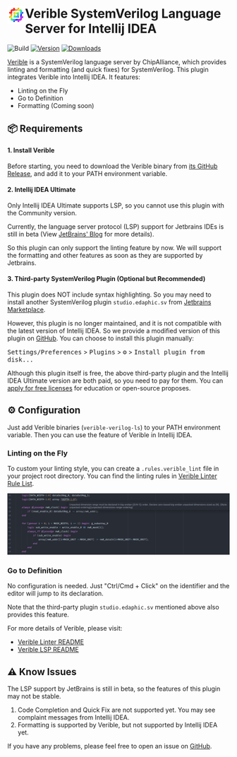 <div>
<img src="https://raw.githubusercontent.com/zhutmost/intellij-sv-lsp/main/src/main/resources/META-INF/pluginIcon.svg" alt="Logo" align="left" width="40" height="40"/>
<h1 align="left"> Verible SystemVerilog Language Server for Intellij IDEA </h1>
</div>

![Build](https://github.com/zhutmost/intellij-sv-lsp/workflows/Build/badge.svg)
[![Version](https://img.shields.io/jetbrains/plugin/v/com.zhutmost.svlsp.svg)](https://plugins.jetbrains.com/plugin/com.zhutmost.svlsp)
[![Downloads](https://img.shields.io/jetbrains/plugin/d/com.zhutmost.svlsp.svg)](https://plugins.jetbrains.com/plugin/com.zhutmost.svlsp)
<!-- Plugin description -->
[Verible](https://github.com/chipsalliance/verible) is a SystemVerilog language server by ChipAlliance, which provides linting and formatting (and quick fixes) for SystemVerilog. This plugin integrates Verible into Intellij IDEA. It features:

- Linting on the Fly
- Go to Definition
- Formatting (Coming soon)

## 📦 Requirements

#### 1. Install Verible

Before starting, you need to download the Verible binary from [its GitHub Release](https://github.com/chipsalliance/verible/releases), and add it to your PATH environment variable.

#### 2. Intellij IDEA Ultimate

Only Intellij IDEA Ultimate supports LSP, so you cannot use this plugin with the Community version.

Currently, the language server protocol (LSP) support for Jetbrains IDEs is still in beta (View [JetBrains' Blog](https://blog.jetbrains.com/platform/2023/07/lsp-for-plugin-developers/) for more details).

So this plugin can only support the linting feature by now. We will support the formatting and other features as soon as they are supported by Jetbrains.

#### 3. Third-party SystemVerilog Plugin (Optional but Recommended)

This plugin does NOT include syntax highlighting. So you may need to install another SystemVerilog plugin
`studio.edaphic.sv` from [Jetbrains Marketplace](https://plugins.jetbrains.com/plugin/10695-systemverilog).

However, this plugin is no longer maintained, and it is not compatible with the latest version of Intellij IDEA.
So we provide a modified version of this plugin on [GitHub](https://github.com/zhutmost/intellij-sv-lsp/releases/download/v0.0.1/SystemVerilog.zip). You can choose to install this plugin manually:

<kbd>Settings/Preferences</kbd> > <kbd>Plugins</kbd> > <kbd>⚙️</kbd> > <kbd>Install plugin from disk...</kbd>

Although this plugin itself is free, the above third-party plugin and the Intellij IDEA Ultimate version are both paid, so you need to pay for them. You can [apply for free licenses](https://www.jetbrains.com/community/education/#students) for education or open-source proposes.

## ⚙️ Configuration

Just add Verible binaries (`verible-verilog-ls`) to your PATH environment variable. Then you can use the feature of Verible in Intellij IDEA.

### Linting on the Fly

To custom your linting style, you can create a `.rules.verible_lint` file in your project root directory. You can find the linting rules in [Verible Linter Rule List](https://chipsalliance.github.io/verible/verilog_lint.html).

![verible linting demo](https://raw.githubusercontent.com/zhutmost/intellij-sv-lsp/main/img/demo.jpg)

### Go to Definition

No configuration is needed. Just "Ctrl/Cmd + Click" on the identifier and the editor will jump to its declaration.

Note that the third-party plugin `studio.edaphic.sv` mentioned above also provides this feature.

For more details of Verible, please visit:
- [Verible Linter README](https://github.com/chipsalliance/verible/tree/master/verilog/tools/lint)
- [Verible LSP README](https://github.com/chipsalliance/verible/tree/master/verilog/tools/ls)

## ⚠️ Know Issues

The LSP support by JetBrains is still in beta, so the features of this plugin may not be stable. 

1. Code Completion and Quick Fix are not supported yet. You may see complaint messages from Intellij IDEA.
2. Formatting is supported by Verible, but not supported by Intellij IDEA yet.  

If you have any problems, please feel free to open an issue on [GitHub](https://github.com/zhutmost/intellij-sv-lsp/issues).

<!-- Plugin description end -->
